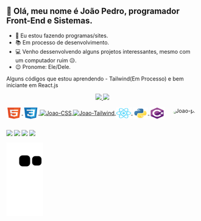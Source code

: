 ## 👋 Olá, meu nome é João Pedro, programador Front-End e Sistemas.

- 👀 Eu estou fazendo programas/sites.
- 📚 Em processo de desenvolvimento.
- 💻 Venho dessenvolvendo alguns projetos interessantes, mesmo com um computador ruim 😥.
- 😉 Pronome: Ele/Dele. 

Alguns códigos que estou aprendendo - Tailwind(Em Processo) e bem iniciante em React.js

<div align="center">
  <a href="https://github.com/legonnexon">
  <img height="180em" src="https://github-readme-stats.vercel.app/api?username=legonnexon&show_icons=true&theme=dracula&include_all_commits=true&count_private=true"/>
  <img height="180em" src="https://github-readme-stats.vercel.app/api/top-langs/?username=legonnexon&layout=compact&langs_count=7&theme=dracula"/>
</div>
<div style="display: inline_block"><br>
  <img align="center" alt="Joao-HTML" height="30" width="40" src="https://raw.githubusercontent.com/devicons/devicon/master/icons/html5/html5-original.svg">
  <img align="center" alt="Joao-CSS" height="30" width="40" src="https://raw.githubusercontent.com/devicons/devicon/master/icons/css3/css3-original.svg">
  <img align="center" alt="Joao-CSS" height="30" width="40" src="https://cdn.jsdelivr.net/gh/devicons/devicon/icons/php/php-plain.svg">
  <img align="center" alt="Joao-Tailwind" height="30" width="40" src="https://cdn.jsdelivr.net/gh/devicons/devicon/icons/tailwindcss/tailwindcss-plain.svg">
  <img align="center" alt="Joao-React" height="30" width="40" src="https://raw.githubusercontent.com/devicons/devicon/master/icons/react/react-original.svg">
  <img align="center" alt="Joao-Python" height="30" width="40" src="https://raw.githubusercontent.com/devicons/devicon/master/icons/python/python-original.svg">
  <img align="center" alt="Joao-Csharp" height="30" width="40" src="https://raw.githubusercontent.com/devicons/devicon/master/icons/csharp/csharp-original.svg">
  <img align="right" alt="Joao-pic" height="150" style="border-radius:50px;"
src="https://cdn.discordapp.com/attachments/936489798795935857/1005529269163806720/avatar_luffy.jpg">
</div>

##

<div>
  <a href="https://www.instagram.com/lobinhojbl/" target="_blank"><img src="https://img.shields.io/badge/-Instagram-%23E4405F?style=for-the-badge&logo=instagram&logoColor=white" target="_blank"></a>
 <a href="AindaVaiTe" target="_blank"><img src="https://img.shields.io/badge/Discord-7289DA?style=for-the-badge&logo=discord&logoColor=white" target="_blank"></a> 
  <a href = "mailto:joaobarc4@gmail.com"><img src="https://img.shields.io/badge/-Gmail-%23333?style=for-the-badge&logo=gmail&logoColor=white" target="_blank"></a>
  <a href="https://www.linkedin.com/in/jo%C3%A3o-pedro-b-correa-56521a233/" target="_blank"><img src="https://img.shields.io/badge/-LinkedIn-%230077B5?style=for-the-badge&logo=linkedin&logoColor=white" target="_blank"></a> 
  
  ![Snake animation](https://github.com/legonnexon/legonnexon/blob/output/github-contribution-grid-snake.svg)
  
</div>
